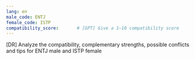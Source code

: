 ```yaml
---
lang: en
male_code: ENTJ
female_code: ISTP
compatibility_score:       # [GPT] Give a 1–10 compatibility score
---
```


[DR] Analyze the compatibility, complementary strengths, possible conflicts and tips for ENTJ male and ISTP female

